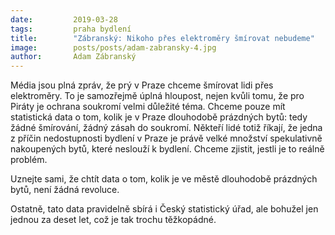 ```yaml
---
date:         2019-03-28
tags:         praha bydlení
title:        "Zábranský: Nikoho přes elektroměry šmírovat nebudeme"
image: 	      posts/posts/adam-zabransky-4.jpg
author:       Adam Zábranský
---
```


Média jsou plná zpráv, že prý v Praze chceme šmírovat lidi přes elektroměry. To je samozřejmě úplná hloupost, nejen kvůli tomu, že pro Piráty je ochrana soukromí velmi důležité téma. Chceme pouze mít statistická data o tom, kolik je v Praze dlouhodobě prázdných bytů: tedy žádné šmírování, žádný zásah do soukromí. Někteří lidé totiž říkají, že jedna z příčin nedostupnosti bydlení v Praze je právě velké množství spekulativně nakoupených bytů, které neslouží k bydlení. Chceme zjistit, jestli je to reálně problém.

Uznejte sami, že chtít data o tom, kolik je ve městě dlouhodobě prázdných bytů, není žádná revoluce. 

Ostatně, tato data pravidelně sbírá i Český statistický úřad, ale bohužel jen jednou za deset let, což je tak trochu těžkopádné.
